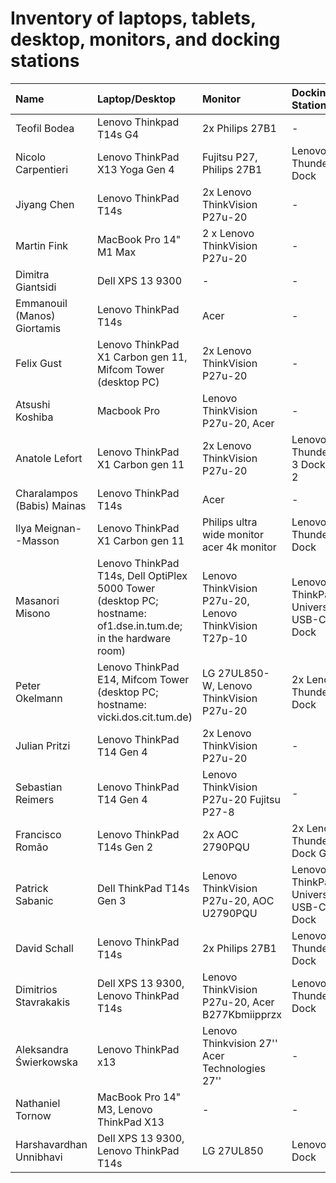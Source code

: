 # Inventory of laptops, tablets, desktop, monitors, and docking stations


| Name                        | Laptop/Desktop                                                                                                 | Monitor                                                | Docking Station                      | Headphones           |
| :-------------------------- | :------------------------------------------------------------------------------------------------------------- | :----------------------------------------------------- | :----------------------------------- | :------------------- |
| Teofil Bodea                | Lenovo Thinkpad T14s G4                                                                                        | 2x Philips 27B1                                        | -                                    | Beyerdynamic MMX 300 |
| Nicolo Carpentieri          | Lenovo ThinkPad X13 Yoga Gen 4                                                                                 | Fujitsu P27, Philips 27B1                              | Lenovo Thunderbolt Dock              | Bose QuietComfort SC |
| Jiyang Chen                 | Lenovo ThinkPad T14s                                                                                           | 2x Lenovo ThinkVision P27u-20                          | -                                    | -                    |
| Martin Fink                 | MacBook Pro 14" M1 Max                                                                                         | 2 x Lenovo ThinkVision P27u-20                         | -                                    | Bose QuietComfort SC |
| Dimitra Giantsidi           | Dell XPS 13 9300                                                                                               | -                                                      | -                                    | -                    |
| Emmanouil (Manos) Giortamis | Lenovo ThinkPad T14s                                                                                           | Acer                                                   | -                                    | Bose QuietComfort SC |
| Felix Gust                  | Lenovo ThinkPad X1 Carbon gen 11, Mifcom Tower (desktop PC)                                                    | 2x Lenovo ThinkVision P27u-20                          | -                                    | Bose QuietComfort SC |
| Atsushi Koshiba             | Macbook Pro                                                                                                    | Lenovo ThinkVision P27u-20, Acer                       | -                                    | Bose QuietComfort SC |
| Anatole Lefort              | Lenovo ThinkPad X1 Carbon gen 11                                                                               | 2x Lenovo ThinkVision P27u-20                          | Lenovo Thunderbolt 3 Dock Gen 2      | -                    |
| Charalampos (Babis) Mainas  | Lenovo ThinkPad T14s                                                                                           | Acer                                                   | -                                    | -                    |
| Ilya Meignan--Masson        | Lenovo ThinkPad X1 Carbon gen 11                                                                               | Philips ultra wide monitor acer 4k monitor             | Lenovo Thunderbolt Dock              | Bose QuietComfort SC |
| Masanori Misono             | Lenovo ThinkPad T14s, Dell OptiPlex 5000 Tower (desktop PC; hostname: of1.dse.in.tum.de; in the hardware room) | Lenovo ThinkVision P27u-20, Lenovo ThinkVision T27p-10 | Lenovo ThinkPad Universal USB-C Dock | Bose QuietComfort SC |
| Peter Okelmann              | Lenovo ThinkPad E14, Mifcom Tower (desktop PC; hostname: vicki.dos.cit.tum.de)                                 | LG 27UL850-W, Lenovo ThinkVision P27u-20               | 2x Lenovo Thunderbolt Dock           | Bose QuietComfort SC |
| Julian Pritzi               | Lenovo ThinkPad T14 Gen 4                                                                                      | 2x Lenovo ThinkVision P27u-20                          | -                                    | Bose QuietComfort SC |
| Sebastian Reimers           | Lenovo ThinkPad T14 Gen 4                                                                                      | Lenovo ThinkVision P27u-20   Fujitsu P27-8             | -                                    | Bose QuietComfort SC |
| Francisco Romão             | Lenovo ThinkPad T14s Gen 2                                                                                     | 2x AOC 2790PQU                                         | 2x Lenovo Thunderbolt Dock Gen 2     | Bose QuietComfort SC |
| Patrick Sabanic             | Dell ThinkPad T14s Gen 3                                                                                       | Lenovo ThinkVision P27u-20, AOC U2790PQU               | Lenovo ThinkPad Universal USB-C Dock | Bose QuietComfort SC |
| David Schall                | Lenovo ThinkPad T14s                                                                                           | 2x Philips 27B1                                        | Lenovo Thunderbolt Dock              | Bose QuietComfort SC |
| Dimitrios Stavrakakis       | Dell XPS 13 9300, Lenovo ThinkPad T14s                                                                         | Lenovo ThinkVision P27u-20, Acer B277Kbmiipprzx        | Lenovo Thunderbolt Dock              | Bose QuietComfort SC |
| Aleksandra Świerkowska      | Lenovo ThinkPad x13                                                                                            | Lenovo Thinkvision 27'' Acer Technologies 27''         | -                                    | Bose QuietComfort SC |
| Nathaniel Tornow            | MacBook Pro 14" M3, Lenovo ThinkPad X13                                                                        | -                                                      | -                                    | Bose QuietComfort SC |
| Harshavardhan Unnibhavi     | Dell XPS 13 9300, Lenovo ThinkPad T14s                                                                         | LG 27UL850                                             | Lenovo Dock                          | Bose QuietComfort SC |
